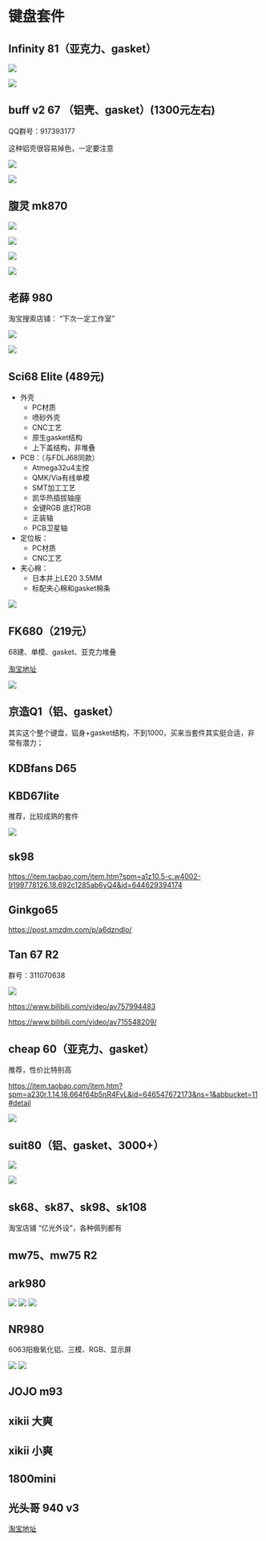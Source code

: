 # 键盘套件

## Infinity 81（亚克力、gasket）
![](https://ooftf-blog-image.oss-cn-beijing.aliyuncs.com/img/20211203103814.png)

![](https://ooftf-blog-image.oss-cn-beijing.aliyuncs.com/img/20211203103733.png)
## buff v2 67 （铝壳、gasket）(1300元左右)

QQ群号：917393177

这种铝壳很容易掉色，一定要注意

![](https://ooftf-blog-image.oss-cn-beijing.aliyuncs.com/img/20211203103627.png)

![](https://ooftf-blog-image.oss-cn-beijing.aliyuncs.com/img/BE4F547C-A229-45EB-920C-9DEAA016DB74.png)
## 腹灵 mk870
![](https://ooftf-blog-image.oss-cn-beijing.aliyuncs.com/img/20211203103838.png)

![](https://ooftf-blog-image.oss-cn-beijing.aliyuncs.com/img/20211203105048.png)

![](https://ooftf-blog-image.oss-cn-beijing.aliyuncs.com/img/20211203105117.png)

![](https://ooftf-blog-image.oss-cn-beijing.aliyuncs.com/img/20211203105132.png)
## 老薛 980

淘宝搜索店铺： “下次一定工作室”

![](https://ooftf-blog-image.oss-cn-beijing.aliyuncs.com/img/20211203105158.png)

![](https://ooftf-blog-image.oss-cn-beijing.aliyuncs.com/img/20211203105145.png)



## Sci68 Elite (489元)


* 外壳
  * PC材质 
  * 喷砂外壳
  * CNC工艺
  * 原生gasket结构
  * 上下盖结构，非堆叠
* PCB：（与FDLJ68同款）
  * Atmega32u4主控
  * QMK/Via有线单模
  * SMT加工工艺
  * 凯华热插拔轴座
  * 全键RGB 底灯RGB
  * 正装轴
  * PCB卫星轴
* 定位板：
  * PC材质
  * CNC工艺
* 夹心棉：
  * 日本井上LE20 3.5MM
  * 标配夹心棉和gasket棉条

![](https://ooftf-blog-image.oss-cn-beijing.aliyuncs.com/img/20211203103929.png)
## FK680（219元）
68建、单模、gasket、亚克力堆叠

[淘宝地址](https://item.taobao.com/item.htm?spm=a230r.1.14.16.2d85278a1mpena&id=657624493087&ns=1&abbucket=11#detail)

![](https://ooftf-blog-image.oss-cn-beijing.aliyuncs.com/img/20211203105234.png)
## 京造Q1（铝、gasket）

其实这个整个键盘，铝身+gasket结构，不到1000，买来当套件其实挺合适，非常有潜力；
## KDBfans D65

## KBD67lite

推荐，比较成熟的套件

![](https://ooftf-blog-image.oss-cn-beijing.aliyuncs.com/img/20211203105258.png)

## sk98
https://item.taobao.com/item.htm?spm=a1z10.5-c.w4002-9199778126.18.692c1285ab6yQ4&id=644629394174
## Ginkgo65

https://post.smzdm.com/p/a6dzndlo/
## Tan 67 R2


群号：311070638

![](https://ooftf-blog-image.oss-cn-beijing.aliyuncs.com/img/20211203105335.png)

https://www.bilibili.com/video/av757994483

https://www.bilibili.com/video/av715548209/

## cheap 60（亚克力、gasket）

推荐，性价比特别高

https://item.taobao.com/item.htm?spm=a230r.1.14.18.664f64b5nR4FvL&id=646547672173&ns=1&abbucket=11#detail

![](https://ooftf-blog-image.oss-cn-beijing.aliyuncs.com/img/20211203105423.png)

## suit80（铝、gasket、3000+）

![](https://ooftf-blog-image.oss-cn-beijing.aliyuncs.com/img/20211203105441.png)

![](https://ooftf-blog-image.oss-cn-beijing.aliyuncs.com/img/20211203105455.png)


## sk68、sk87、sk98、sk108
淘宝店铺 “亿光外设”，各种佩列都有

## mw75、mw75 R2

## ark980
![](https://ooftf-blog-image.oss-cn-beijing.aliyuncs.com/img/20211203011230.png)
![](https://ooftf-blog-image.oss-cn-beijing.aliyuncs.com/img/20211203011208.png)
![](https://ooftf-blog-image.oss-cn-beijing.aliyuncs.com/img/20211203011147.png)
## NR980



6063阳极氧化铝、三模、RGB、显示屏

![](https://ooftf-blog-image.oss-cn-beijing.aliyuncs.com/img/20211203011836.png)
![](https://ooftf-blog-image.oss-cn-beijing.aliyuncs.com/img/20211203011853.png)
## JOJO m93

## xikii 大爽

## xikii 小爽

## 1800mini

## 光头哥 940 v3

[淘宝地址](https://item.taobao.com/item.htm?spm=a230r.1.14.22.d0e86988yuRgia&id=632148623321&ns=1&abbucket=7#detail)